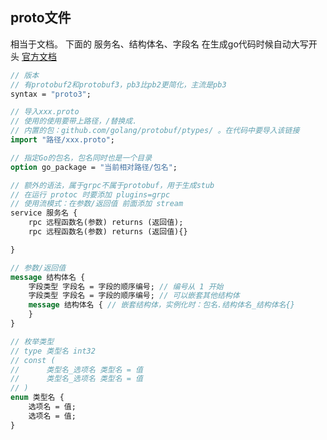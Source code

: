 ##  proto文件
相当于文档。
下面的 服务名、结构体名、字段名 在生成go代码时候自动大写开头
[官方文档](https://developers.google.com/protocol-buffers/docs/proto3) 

```proto
// 版本
// 有protobuf2和protobuf3，pb3比pb2更简化，主流是pb3
syntax = "proto3";

// 导入xxx.proto
// 使用的使用要带上路径，/替换成.
// 内置的包：github.com/golang/protobuf/ptypes/ 。在代码中要导入该链接
import "路径/xxx.proto";

// 指定Go的包名，包名同时也是一个目录
option go_package = "当前相对路径/包名";

// 额外的语法，属于grpc不属于protobuf，用于生成stub
// 在运行 protoc 时要添加 plugins=grpc
// 使用流模式：在参数/返回值 前面添加 stream
service 服务名 {
	rpc 远程函数名(参数) returns (返回值);
	rpc 远程函数名(参数) returns (返回值){}

}

// 参数/返回值
message 结构体名 {
	字段类型 字段名 = 字段的顺序编号; // 编号从 1 开始
	字段类型 字段名 = 字段的顺序编号; // 可以嵌套其他结构体
	message 结构体名 { // 嵌套结构体，实例化时：包名.结构体名_结构体名{}
	}
}

// 枚举类型
// type 类型名 int32
// const (
// 		类型名_选项名 类型名 = 值
// 		类型名_选项名 类型名 = 值
// )
enum 类型名 {
	选项名 = 值;
	选项名 = 值;
}
```

